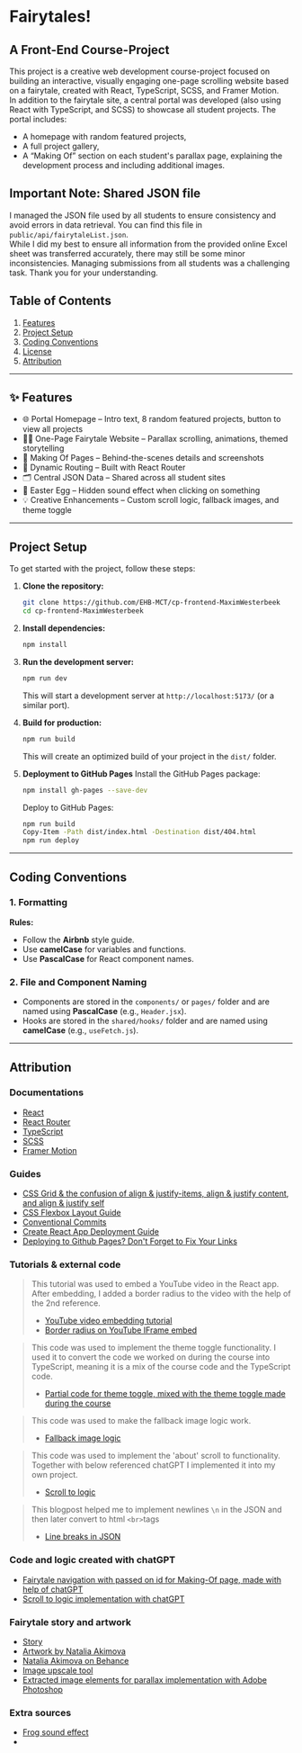 # Fairytales!
## A Front-End Course-Project

This project is a creative web development course-project focused on building an interactive, visually engaging one-page scrolling website based on a fairytale, created with React, TypeScript, SCSS, and Framer Motion.  
In addition to the fairytale site, a central portal was developed (also using React with TypeScript, and SCSS) to showcase all student projects. The portal includes:
- A homepage with random featured projects,
- A full project gallery,
- A “Making Of” section on each student's parallax page, explaining the development process and including additional images.

## Important Note: Shared JSON file
I managed the JSON file used by all students to ensure consistency and avoid errors in data retrieval. You can find this file in `public/api/fairytaleList.json`.  
While I did my best to ensure all information from the provided online Excel sheet was transferred accurately, there may still be some minor inconsistencies. Managing submissions from all students was a challenging task. Thank you for your understanding.

## Table of Contents
1. [Features](#features)
2. [Project Setup](#project-setup)
3. [Coding Conventions](#coding-conventions)
4. [License](#license)
5. [Attribution](#attribution)

---

## ✨ Features
- 🌐 Portal Homepage – Intro text, 8 random featured projects, button to view all projects
- 🧚‍♀️ One-Page Fairytale Website – Parallax scrolling, animations, themed storytelling
- 📖 Making Of Pages – Behind-the-scenes details and screenshots
- 🔀 Dynamic Routing – Built with React Router
- 🗂️ Central JSON Data – Shared across all student sites
- 🎨 Easter Egg – Hidden sound effect when clicking on something
- 💡 Creative Enhancements – Custom scroll logic, fallback images, and theme toggle

---

## Project Setup

To get started with the project, follow these steps:

1. **Clone the repository:**
   ```bash
   git clone https://github.com/EHB-MCT/cp-frontend-MaximWesterbeek
   cd cp-frontend-MaximWesterbeek
   ```

2. **Install dependencies:**
   ```bash
   npm install
   ```

3. **Run the development server:**
   ```bash
   npm run dev
   ```
   This will start a development server at `http://localhost:5173/` (or a similar port).

4. **Build for production:**
   ```bash
   npm run build
   ```
   This will create an optimized build of your project in the `dist/` folder.

5. **Deployment to GitHub Pages**
   Install the GitHub Pages package:
   ```bash
   npm install gh-pages --save-dev
   ```
   Deploy to GitHub Pages:
   ```bash
   npm run build
   Copy-Item -Path dist/index.html -Destination dist/404.html
   npm run deploy
   ```

---

## Coding Conventions

### 1. **Formatting**
**Rules:**
- Follow the **Airbnb** style guide.
- Use **camelCase** for variables and functions.
- Use **PascalCase** for React component names.

### 2. **File and Component Naming**
- Components are stored in the `components/` or `pages/` folder and are named using **PascalCase** (e.g., `Header.jsx`).
- Hooks are stored in the `shared/hooks/` folder and are named using **camelCase** (e.g., `useFetch.js`).

---

## Attribution

### Documentations
- [React](https://reactjs.org/)
- [React Router](https://reactrouter.com/start/data/routing)
- [TypeScript](https://www.typescriptlang.org/docs/)
- [SCSS](https://sass-lang.com/documentation/)
- [Framer Motion](https://motion.dev/docs/react-quick-start)

### Guides
- [CSS Grid & the confusion of align & justify-items, align & justify content, and align & justify self](https://medium.com/@kristinethejohnson/css-grid-the-confusion-of-align-justify-items-align-justify-content-and-align-justify-e94ac687fdb)
- [CSS Flexbox Layout Guide](https://css-tricks.com/snippets/css/a-guide-to-flexbox/)
- [Conventional Commits](https://www.conventionalcommits.org/en/v1.0.0/)
- [Create React App Deployment Guide](https://create-react-app.dev/docs/deployment/#building-for-relative-paths)
- [Deploying to Github Pages? Don't Forget to Fix Your Links](https://maximorlov.com/deploying-to-github-pages-dont-forget-to-fix-your-links/)

### Tutorials & external code
> This tutorial was used to embed a YouTube video in the React app. After embedding, I added a border radius to the video with the help of the 2nd reference.
> - [YouTube video embedding tutorial](https://dev.to/bravemaster619/simplest-way-to-embed-a-youtube-video-in-your-react-app-3bk2)
> - [Border radius on YouTube IFrame embed](https://stackoverflow.com/questions/7811719/adding-border-radius-for-embedded-youtube-video)

> This code was used to implement the theme toggle functionality. I used it to convert the code we worked on during the course into TypeScript, meaning it is a mix of the course code and the TypeScript code.
> - [Partial code for theme toggle, mixed with the theme toggle made during the course](https://github.com/chris-jantzen/react-typescript-theme-toggle/)

> This code was used to make the fallback image logic work.
> - [Fallback image logic](https://patrickpassarella.com/blog/image-fallback-component)

> This code was used to implement the 'about' scroll to functionality. Together with below referenced chatGPT I implemented it into my own project.
> - [Scroll to logic](https://bobbyhadz.com/blog/react-scroll-to-element-on-click)

> This blogpost helped me to implement newlines `\n` in the JSON and then later convert to html `<br>`tags
> - [Line breaks in JSON](https://iifx.dev/en/articles/122124)

### Code and logic created with chatGPT
- [Fairytale navigation with passed on id for Making-Of page, made with help of chatGPT](https://chatgpt.com/share/6834c7ed-fc68-8006-8703-33955e1e103d)
- [Scroll to logic implementation with chatGPT](https://chatgpt.com/share/68336add-5c20-8006-8041-4e0b3e775a58)

### Fairytale story and artwork
- [Story](https://www.andersenstories.com/nl/andersen_sprookjes/duimelijntje)
- [Artwork by Natalia Akimova](https://www.behance.net/gallery/18478021/Hans-Christian-Andersen-Thumbelina-)
- [Natalia Akimova on Behance](https://www.behance.net/taschaka)
- [Image upscale tool](https://imgupscaler.com/)
- [Extracted image elements for parallax implementation with Adobe Photoshop](https://www.adobe.com)

### Extra sources
- [Frog sound effect](https://pixabay.com/sound-effects/frog-85649/)
- []()